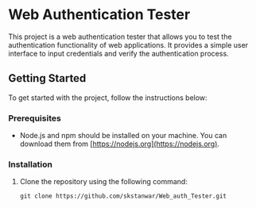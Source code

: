 # Web Authentication Tester

This project is a web authentication tester that allows you to test the authentication functionality of web applications. It provides a simple user interface to input credentials and verify the authentication process.

## Getting Started

To get started with the project, follow the instructions below:

### Prerequisites

- Node.js and npm should be installed on your machine. You can download them from [https://nodejs.org](https://nodejs.org).

### Installation

1. Clone the repository using the following command:
   ```shell
   git clone https://github.com/skstanwar/Web_auth_Tester.git
